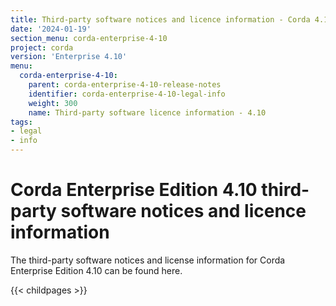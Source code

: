 ```yaml
---
title: Third-party software notices and licence information - Corda 4.10
date: '2024-01-19'
section_menu: corda-enterprise-4-10
project: corda
version: 'Enterprise 4.10'
menu:
  corda-enterprise-4-10:
    parent: corda-enterprise-4-10-release-notes
    identifier: corda-enterprise-4-10-legal-info
    weight: 300
    name: Third-party software licence information - 4.10
tags:
- legal
- info
---
```


# Corda Enterprise Edition 4.10 third-party software notices and licence information

The third-party software notices and license information for Corda Enterprise Edition 4.10 can be found here.

{{< childpages >}}